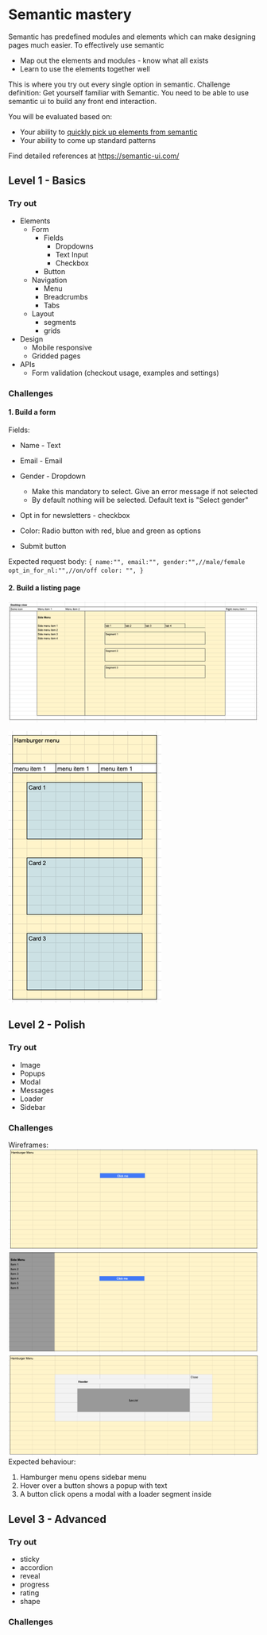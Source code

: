 # Semantic mastery


Semantic has predefined modules and elements which can make designing pages much easier. To effectively use semantic  
  
- Map out the elements and modules - know what all exists
- Learn to use the elements together well  

This is where you try out every single option in semantic. 
Challenge definition:
Get yourself familiar with Semantic. You need to be able to use semantic ui to build any front end interaction. 

You will be evaluated based on:
- Your ability to [quickly pick up elements from semantic](semantic/semantic_elements.md)
- Your ability to come up standard patterns    




Find detailed references at https://semantic-ui.com/   


## Level 1 - Basics  
### Try out  

- Elements
	- Form
		- Fields
			- Dropdowns
			- Text Input
			- Checkbox
		- Button
	- Navigation
		- Menu
		- Breadcrumbs
		- Tabs
	- Layout
		- segments
		- grids
- Design
	- Mobile responsive
	- Gridded pages
- APIs
	- Form validation  (checkout usage, examples and settings)


### Challenges
#### 1. Build a form
Fields:
- Name -  Text
- Email - Email
- Gender - Dropdown
	- Make this mandatory to select. Give an error message if not selected
	- By default nothing will be selected. Default text is "Select gender"
- Opt in for newsletters - checkbox
- Color: Radio button with red, blue and green as options

- Submit button

Expected request body:
`{
	name:"",
	email:"",
	gender:"",//male/female
	opt_in_for_nl:"",//on/off
    color: "",
 }`


#### 2. Build a listing page

![Desktop view](challenge_layout_desktop.png)


![Mobile view](challenge_layout__mobile.png)


## Level 2 - Polish

### Try out
- Image
- Popups
- Modal
- Messages
- Loader
- Sidebar

### Challenges
Wireframes:
![normal](ch_basic.png)
![sidebar](ch_sidemenu.png)
![modal](ch_loader.png)
Expected behaviour:
1. Hamburger menu opens sidebar menu
2. Hover over a button shows a popup with text
3. A button click opens a modal with a loader segment inside




## Level 3 - Advanced
### Try out
- sticky
- accordion
- reveal
- progress
- rating
- shape
### Challenges